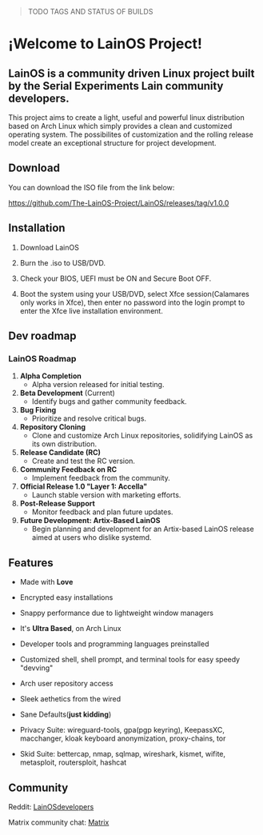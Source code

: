 > TODO TAGS AND STATUS OF BUILDS
# ¡Welcome to LainOS Project!
## LainOS is a community driven Linux project built by the Serial Experiments Lain community developers.
This project aims to create a light, useful and powerful linux distribution based on Arch Linux which simply provides a clean and customized operating system. The possibilites of customization and the rolling release model create an exceptional structure for project development.
## Download
You can download the ISO file from the link below:

https://github.com/The-LainOS-Project/LainOS/releases/tag/v1.0.0

## Installation

   1. Download LainOS

   2. Burn the .iso to USB/DVD.

   3. Check your BIOS, UEFI must be ON and Secure Boot OFF.

   4. Boot the system using your USB/DVD, select Xfce session(Calamares only works in Xfce), then enter no            password into the login prompt to enter the Xfce live installation environment.
      
## Dev roadmap
### LainOS Roadmap
1. **Alpha Completion**  
   - Alpha version released for initial testing.
2. **Beta Development** (Current)  
   - Identify bugs and gather community feedback.
3. **Bug Fixing**  
   - Prioritize and resolve critical bugs.
4. **Repository Cloning**  
   - Clone and customize Arch Linux repositories, solidifying LainOS as its own distribution.
5. **Release Candidate (RC)**  
   - Create and test the RC version.
6. **Community Feedback on RC**  
   - Implement feedback from the community.
7. **Official Release 1.0 "Layer 1: Accella"**  
   - Launch stable version with marketing efforts.
8. **Post-Release Support**  
   - Monitor feedback and plan future updates.
9. **Future Development: Artix-Based LainOS**  
   - Begin planning and development for an Artix-based LainOS release aimed at users who dislike systemd.
## Features
- Made with **Love**

- Encrypted easy installations

- Snappy performance due to lightweight window managers

- It's **Ultra Based**, on Arch Linux

- Developer tools and programming languages preinstalled

- Customized shell, shell prompt, and terminal tools for easy speedy "devving"

- Arch user repository access

- Sleek aethetics from the wired

- Sane Defaults(**just kidding**)

- Privacy Suite: wireguard-tools, gpa(pgp keyring), KeepassXC, macchanger, kloak keyboard anonymization, proxy-chains, tor

- Skid Suite:
  bettercap, 
  nmap,
  sqlmap,
  wireshark,
  kismet,
  wifite,
  metasploit,
  routersploit,
  hashcat 

## Community
Reddit: [LainOSdevelopers](https://www.reddit.com/r/LainOSdevelopers/)

Matrix community chat: [Matrix](https://matrix.to/#/!hhlpPAPloYluaKwYAb:matrix.org?via=matrix.org)

